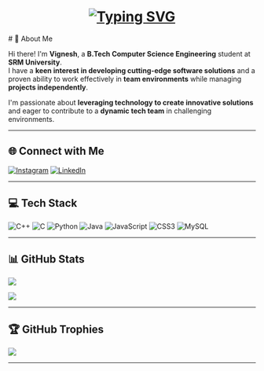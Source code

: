 <h1 align="center">
  <a href="https://git.io/typing-svg">
    <img src="https://readme-typing-svg.herokuapp.com?font=Fira+Code&size=35&pause=1000&color=8A2BE2&center=true&vCenter=true&width=435&lines=Hey+there+I'm+Vignesh;A+Software+Developer;A+Lifelong+Learner;A+Problem+Solver" alt="Typing SVG" />
  </a>
</h1>
# 💫 About Me       
    
Hi there! I'm **Vignesh**, a **B.Tech Computer Science Engineering** student at **SRM University**.  
I have a **keen interest in developing cutting-edge software solutions** and a proven ability to work effectively in **team environments** while managing **projects independently**.  

I'm passionate about **leveraging technology to create innovative solutions** and eager to contribute to a **dynamic tech team** in challenging environments.  

---

## 🌐 Connect with Me

[![Instagram](https://img.shields.io/badge/Instagram-%23E4405F.svg?logo=Instagram&logoColor=white)](https://instagram.com/vicky_xiz)  [![LinkedIn](https://img.shields.io/badge/LinkedIn-%230077B5.svg?logo=linkedin&logoColor=white)](https://www.linkedin.com/in/vignesh-v-711638250)

---

## 💻 Tech Stack

![C++](https://img.shields.io/badge/C++-%2300599C.svg?style=for-the-badge&logo=c%2B%2B&logoColor=white) 
![C](https://img.shields.io/badge/C-%2300599C.svg?style=for-the-badge&logo=c&logoColor=white) 
![Python](https://img.shields.io/badge/Python-3670A0?style=for-the-badge&logo=python&logoColor=ffdd54) 
![Java](https://img.shields.io/badge/Java-%23ED8B00.svg?style=for-the-badge&logo=openjdk&logoColor=white) 
![JavaScript](https://img.shields.io/badge/JavaScript-%23323330.svg?style=for-the-badge&logo=javascript&logoColor=%23F7DF1E) 
![CSS3](https://img.shields.io/badge/CSS3-%231572B6.svg?style=for-the-badge&logo=css3&logoColor=white) 
![MySQL](https://img.shields.io/badge/MySQL-4479A1.svg?style=for-the-badge&logo=mysql&logoColor=white)

---

## 📊 GitHub Stats

![](https://github-readme-streak-stats.herokuapp.com/?user=vickyxiz&theme=radical&hide_border=false)  

![](https://github-readme-stats.vercel.app/api/top-langs/?username=vickyxiz&theme=radical&hide_border=false&include_all_commits=true&count_private=true&layout=compact)

---

## 🏆 GitHub Trophies

![](https://github-profile-trophy.vercel.app/?username=vickyxiz&theme=radical&no-frame=false&no-bg=false&margin-w=4)

---


<!-- Proudly crafted with ❤️ by Vignesh -->

